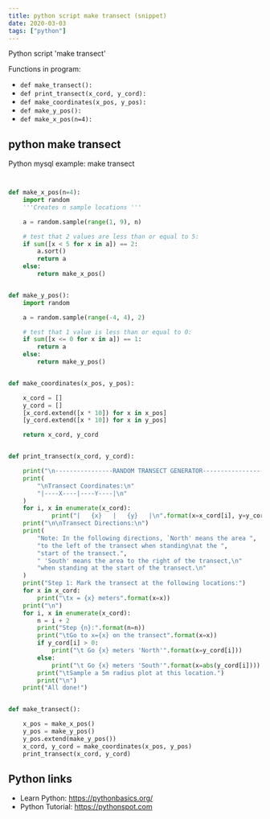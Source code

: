 ```yaml
---
title: python script make transect (snippet)
date: 2020-03-03
tags: ["python"]
---
```

Python script 'make transect'

Functions in program: 
* `def make_transect():`
* `def print_transect(x_cord, y_cord):`
* `def make_coordinates(x_pos, y_pos):`
* `def make_y_pos():`
* `def make_x_pos(n=4):`

## python make transect

Python mysql example: make transect

```python


def make_x_pos(n=4):
    import random
    '''Creates n sample locations '''

    a = random.sample(range(1, 9), n)

    # test that 2 values are less than or equal to 5:
    if sum([x < 5 for x in a]) == 2:
        a.sort()
        return a
    else:
        return make_x_pos()


def make_y_pos():
    import random

    a = random.sample(range(-4, 4), 2)

    # test that 1 value is less than or equal to 0:
    if sum([x <= 0 for x in a]) == 1:
        return a
    else:
        return make_y_pos()


def make_coordinates(x_pos, y_pos):

    x_cord = []
    y_cord = []
    [x_cord.extend([x * 10]) for x in x_pos]
    [y_cord.extend([x * 10]) for x in y_pos]

    return x_cord, y_cord


def print_transect(x_cord, y_cord):

    print("\n----------------RANDOM TRANSECT GENERATOR---------------------------\n")  # NOQA
    print(
        "\nTransect Coordinates:\n"
        "|----X----|----Y----|\n"
    )
    for i, x in enumerate(x_cord):
            print("|   {x}   |   {y}   |\n".format(x=x_cord[i], y=y_cord[i]))
    print("\n\nTransect Directions:\n")
    print(
        "Note: In the following directions, `North' means the area ",
        "to the left of the transect when standing\nat the ",
        "start of the transect.",
        " 'South' means the area to the right of the transect,\n"
        "when standing at the start of the transect.\n"
    )
    print("Step 1: Mark the transect at the following locations:")
    for x in x_cord:
        print("\tx = {x} meters".format(x=x))
    print("\n")
    for i, x in enumerate(x_cord):
        n = i + 2
        print("Step {n}:".format(n=n))
        print("\tGo to x={x} on the transect".format(x=x))
        if y_cord[i] > 0:
            print("\t Go {x} meters 'North'".format(x=y_cord[i]))
        else:
            print("\t Go {x} meters 'South'".format(x=abs(y_cord[i])))
        print("\tSample a 5m radius plot at this location.")
        print("\n")
    print("All done!")


def make_transect():

    x_pos = make_x_pos()
    y_pos = make_y_pos()
    y_pos.extend(make_y_pos())
    x_cord, y_cord = make_coordinates(x_pos, y_pos)
    print_transect(x_cord, y_cord)


```

## Python links

- Learn Python: https://pythonbasics.org/
- Python Tutorial: https://pythonspot.com
